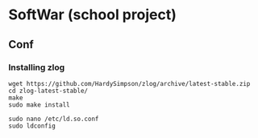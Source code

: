 # SoftWar (school project)

## Conf

### Installing zlog

```
wget https://github.com/HardySimpson/zlog/archive/latest-stable.zip
cd zlog-latest-stable/
make
sudo make install

sudo nano /etc/ld.so.conf
sudo ldconfig
```
